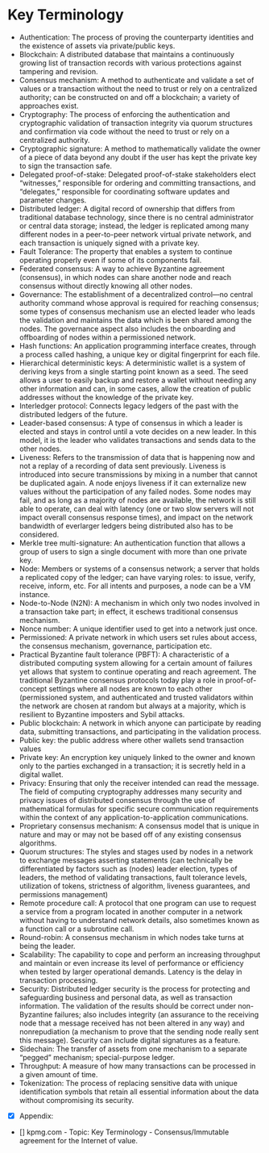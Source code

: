 # Key Terminology

- Authentication:
  The process of proving the counterparty identities and the existence of assets via private/public keys.
- Blockchain:
  A distributed database that maintains a continuously growing list of transaction records with various protections against tampering and revision.
- Consensus mechanism:
  A method to authenticate and validate a set of values or a transaction without the need to trust or rely on a centralized authority; can be constructed on and off a blockchain; a variety of approaches exist.
- Cryptography: 
  The process of enforcing the authentication and cryptographic validation of transaction integrity via quorum structures and confirmation via code without the need to trust or rely on a centralized authority.
- Cryptographic signature:
  A method to mathematically validate the owner of a piece of data beyond any doubt if the user has kept the private key to sign the transaction safe.
- Delegated proof-of-stake:
  Delegated proof-of-stake stakeholders elect “witnesses,” responsible for ordering and committing transactions, and “delegates,” responsible for coordinating software updates and parameter changes.
- Distributed ledger:
  A digital record of ownership that differs from traditional database technology, since there is no central administrator or central data storage; instead, the ledger is replicated among many different nodes in a peer-to-peer network virtual private network, and each transaction is uniquely signed with a private key.
- Fault Tolerance: 
  The property that enables a system to continue operating properly even if some of its components fail.
- Federated consensus:
  A way to achieve Byzantine agreement (consensus), in which nodes can share another node and reach consensus without directly knowing all other nodes.
- Governance:
  The establishment of a decentralized control—no central authority command whose approval is required for reaching consensus; some types of consensus mechanism use an elected leader who leads the validation and maintains the data which is been shared among the nodes. The governance aspect also includes the onboarding and offboarding of nodes within a permissioned network.
- Hash functions:
  An application programming interface creates, through a process called hashing, a unique key or digital fingerprint for each file.
- Hierarchical deterministic keys:
  A deterministic wallet is a system of deriving keys from a single starting point known as a seed. The seed allows a user to easily backup and restore a wallet without needing any other information and can, in some cases, allow the creation of public addresses without the knowledge of the private key.
- Interledger protocol:
  Connects legacy ledgers of the past with the distributed ledgers of the future.
- Leader-based consensus:
  A type of consensus in which a leader is elected and stays in control until a vote decides on a new leader. In this model, it is the leader who validates transactions and sends data to the other nodes.
- Liveness:
  Refers to the transmission of data that is happening now and not a replay of a recording of data sent previously. Liveness is introduced into secure transmissions by mixing in a number that cannot be duplicated again. A node enjoys liveness if it can externalize new values without the participation of any failed nodes. Some nodes may fail, and as long as a majority of nodes are available, the network is still able to operate, can deal with latency (one or two slow servers will not impact overall consensus response times), and impact on the network bandwidth of everlarger ledgers being distributed also has to be considered.
- Merkle tree multi-signature:
  An authentication function that allows a group of users to sign a single document with more than one private key.
- Node:
  Members or systems of a consensus network; a server that holds a replicated copy of the ledger; can have varying roles: to issue, verify, receive, inform, etc. For all intents and purposes, a node can be a VM instance.
- Node-to-Node (N2N):
  A mechanism in which only two nodes involved in a transaction take part; in effect, it eschews traditional consensus mechanism.
- Nonce number:
  A unique identifier used to get into a network just once.
- Permissioned: 
  A private network in which users set rules about access, the consensus mechanism, governance, participation etc.
- Practical Byzantine fault tolerance (PBFT):
  A characteristic of a distributed computing system allowing for a certain amount of failures yet allows that system to continue operating and reach agreement. The traditional Byzantine consensus protocols today play a role in proof-of-concept settings where all nodes are known to each other (permissioned system, and authenticated and trusted validators within the network are chosen at random but always at a majority, which is resilient to Byzantine imposters and Sybil attacks.
- Public blockchain:
  A network in which anyone can participate by reading data, submitting transactions, and participating in the validation process.
- Public key:
  the public address where other wallets send transaction values
- Private key:
  An encryption key uniquely linked to the owner and known only to the parties exchanged in a transaction; it is secretly held in a digital wallet.
- Privacy:
  Ensuring that only the receiver intended can read the message. The field of computing cryptography addresses many security and privacy issues of distributed consensus through the use of mathematical formulas for specific secure communication requirements within the context of any application-to-application communications.
- Proprietary consensus mechanism:
  A consensus model that is unique in nature and may or may not be based off of any existing consensus algorithms.
- Quorum structures:
  The styles and stages used by nodes in a network to exchange messages asserting statements (can technically be differentiated by factors such as (nodes) leader election, types of leaders, the method of validating transactions, fault tolerance levels, utilization of tokens, strictness of algorithm, liveness guarantees, and permissions management)
- Remote procedure call:
  A protocol that one program can use to request a service from a program located in another computer in a network without having to understand network details, also sometimes known as a function call or a subroutine call.
- Round-robin:
  A consensus mechanism in which nodes take turns at being the leader.
- Scalability:
  The capability to cope and perform an increasing throughput and maintain or even increase its level of performance or efficiency when tested by larger operational demands. Latency is the delay in transaction processing.
- Security:
  Distributed ledger security is the process for protecting and safeguarding business and personal data, as well as transaction information. The validation of the results should be correct under non-Byzantine failures; also includes integrity (an assurance to the receiving node that a message received has not been altered in any way) and nonrepudiation (a mechanism to prove that the sending node really sent this message). Security can include digital signatures as a feature.
- Sidechain:
  The transfer of assets from one mechanism to a separate “pegged” mechanism; special-purpose ledger.
- Throughput:
  A measure of how many transactions can be processed in a given amount of time.
- Tokenization:
  The process of replacing sensitive data with unique identification symbols that retain all essential information about the data without compromising its security.
- [x] Appendix:
 - [] kpmg.com - Topic: Key Terminology - Consensus/Immutable agreement for the Internet of value.
